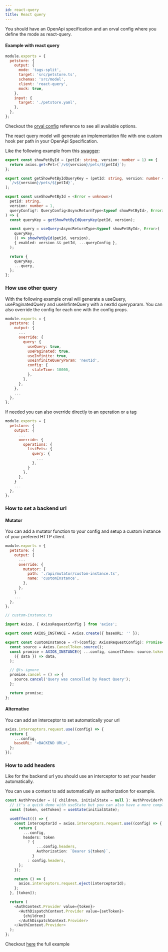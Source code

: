 ```yaml
---
id: react-query
title: React query
---
```


You should have an OpenApi specification and an orval config where you define the mode as react-query.

#### Example with react query

```js
module.exports = {
  petstore: {
    output: {
      mode: 'tags-split',
      target: 'src/petstore.ts',
      schemas: 'src/model',
      client: 'react-query',
      mock: true,
    },
    input: {
      target: './petstore.yaml',
    },
  },
};
```

Checkout the [orval config](../reference/orval-config) reference to see all available options.

The react query model will generate an implementation file with one custom hook per path in your OpenApi Specification.

Like the following example from this <a href="https://github.com/anymaniax/orval/blob/master/samples/react-app-with-react-query/petstore.yaml" target="_blank">swagger</a>:

```ts
export const showPetById = (petId: string, version: number = 1) => {
  return axios.get<Pet>(`/v${version}/pets/${petId}`);
};

export const getShowPetByIdQueryKey = (petId: string, version: number = 1) => [
  `/v${version}/pets/${petId}`,
];

export const useShowPetById = <Error = unknown>(
  petId: string,
  version: number = 1,
  queryConfig?: QueryConfig<AsyncReturnType<typeof showPetById>, Error>,
) => {
  const queryKey = getShowPetByIdQueryKey(petId, version);

  const query = useQuery<AsyncReturnType<typeof showPetById>, Error>(
    queryKey,
    () => showPetById(petId, version),
    { enabled: version && petId, ...queryConfig },
  );

  return {
    queryKey,
    ...query,
  };
};
```

### How use other query

With the following example orval will generate a useQuery, usePaginatedQuery and useInfinteQuery with a nextId queryparam. You can also override the config for each one with the config props.

```js
module.exports = {
  petstore: {
    output: {
      ...
      override: {
        query: {
          useQuery: true,
          usePaginated: true,
          useInfinite: true,
          useInfiniteQueryParam: 'nextId',
          config: {
            staleTime: 10000,
          },
        },
      },
    },
    ...
  },
};
```

If needed you can also override directly to an operation or a tag

```js
module.exports = {
  petstore: {
    output: {
      ...
      override: {
        operations: {
          listPets: {
            query: {
              ...
            },
          }
        },
      },
    }
    ...
  },
};
```

### How to set a backend url

#### Mutator

You can add a mutator function to your config and setup a custom instance of your prefered HTTP client.

```js
module.exports = {
  petstore: {
    output: {
      ...
      override: {
        mutator: {
          path: './api/mutator/custom-instance.ts',
          name: 'customInstance',
        },
      },
    }
    ...
  },
};
```

```ts
// custom-instance.ts

import Axios, { AxiosRequestConfig } from 'axios';

export const AXIOS_INSTANCE = Axios.create({ baseURL: '' });

export const customInstance = <T>(config: AxiosRequestConfig): Promise<T> => {
  const source = Axios.CancelToken.source();
  const promise = AXIOS_INSTANCE({ ...config, cancelToken: source.token }).then(
    ({ data }) => data,
  );

  // @ts-ignore
  promise.cancel = () => {
    source.cancel('Query was cancelled by React Query');
  };

  return promise;
};
```

#### Alternative

You can add an interceptor to set automatically your url

```js
axios.interceptors.request.use((config) => {
  return {
    ...config,
    baseURL: '<BACKEND URL>',
  };
});
```

### How to add headers

Like for the backend url you should use an interceptor to set your header automatically.

You can use a context to add automatically an authorization for example.

```ts
const AuthProvider = ({ children, initialState = null }: AuthProviderProps) => {
  // it's a quick demo with useState but you can also have a more complexe state with a useReducer
  const [token, setToken] = useState(initialState);

  useEffect(() => {
    const interceptorId = axios.interceptors.request.use((config) => {
      return {
        ...config,
        headers: token
          ? {
              ...config.headers,
              Authorization: `Bearer ${token}`,
            }
          : config.headers,
      };
    });

    return () => {
      axios.interceptors.request.eject(interceptorId);
    };
  }, [token]);

  return (
    <AuthContext.Provider value={token}>
      <AuthDispatchContext.Provider value={setToken}>
        {children}
      </AuthDispatchContext.Provider>
    </AuthContext.Provider>
  );
};
```

Checkout <a href="https://github.com/anymaniax/orval/blob/master/samples/react-app-with-react-query/src/auth.context.tsx" target="_blank">here</a> the full example
